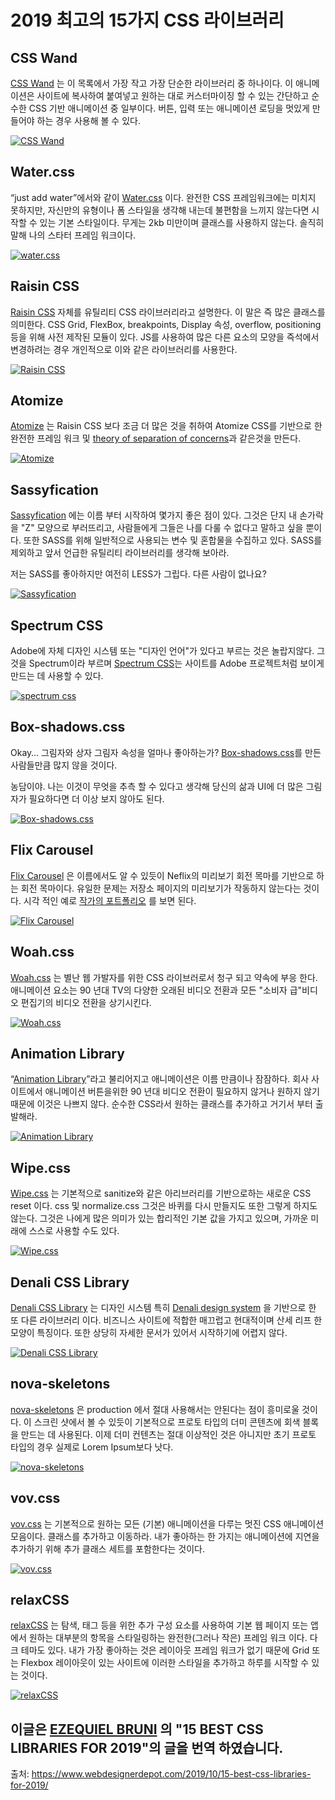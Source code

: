 # 2019 최고의 15가지 CSS 라이브러리



## CSS Wand

[CSS Wand](https://www.csswand.dev/) 는 이 목록에서 가장 작고 가장 단순한 라이브러리 중 하나이다. 이 애니메이션은 사이트에 복사하여 붙여넣고 원하는 대로 커스터마이징 할 수 있는 간단하고 순수한 CSS 기반 애니메이션 중 일부이다. 버튼, 입력 또는 애니메이션 로딩을 멋있게 만들어야 하는 경우 사용해 볼 수 있다. 

[![CSS Wand](https://www.webdesignerdepot.com/cdn-origin/uploads/2019/09/01-csswand.jpg)](https://www.csswand.dev/)



## Water.css

“just add water”에서와 같이  [Water.css](https://watercss.netlify.com/)  이다. 완전한 CSS 프레임워크에는 미치지 못하지만, 자신만의 유형이나 폼 스타일을 생각해 내는데 불편함을 느끼지 않는다면 시작할 수 있는 기본 스타일이다. 무게는 2kb 미만이며 클래스를 사용하지 않는다. 솔직히 말해 나의 스타터 프레임 워크이다.

[![water.css](https://www.webdesignerdepot.com/cdn-origin/uploads/2019/09/02-water.jpg)](https://watercss.netlify.com/)



## Raisin CSS

[Raisin CSS](https://github.com/tretapey/raisincss) 자체를 유틸리티 CSS 라이브러리라고 설명한다. 이 말은 즉 많은 클래스를 의미한다. CSS Grid, FlexBox, breakpoints, Display 속성, overflow, positioning 등을 위해 사전 제작된 모듈이 있다. JS를 사용하여 많은 다른 요소의 모양을 즉석에서 변경하려는 경우 개인적으로 이와 같은 라이브러리를 사용한다. 

[![Raisin CSS](https://www.webdesignerdepot.com/cdn-origin/uploads/2019/09/03-raisin.jpg)](https://github.com/tretapey/raisincss)



## Atomize

[Atomize](https://github.com/o-t-w/atomize) 는 Raisin CSS 보다 조금 더 많은 것을 취하여 Atomize CSS를 기반으로 한 완전한 프레임 워크 및 [theory of separation of concerns](https://adamwathan.me/css-utility-classes-and-separation-of-concerns/)과 같은것을 만든다.

[![Atomize](https://www.webdesignerdepot.com/cdn-origin/uploads/2019/09/04-atomize.jpg)](https://github.com/o-t-w/atomize)



## Sassyfication

[Sassyfication](https://github.com/Simonwep/sassyfication) 에는 이름 부터 시작하여 몇가지 좋은 점이 있다. 그것은 단지 내 손가락을 "Z" 모양으로 부러뜨리고, 사람들에게 그들은 나를 다룰 수 없다고 말하고 싶을 뿐이다. 또한 SASS를 위해 일반적으로 사용되는 변수 및 혼합물을 수집하고 있다. SASS를 제외하고 앞서 언급한 유틸리티 라이브러리를 생각해 보아라. 

저는 SASS를 좋아하지만 여전히 LESS가 그립다. 다른 사람이 없나요?

[![Sassyfication](https://www.webdesignerdepot.com/cdn-origin/uploads/2019/09/05-sassy.jpg)](https://github.com/Simonwep/sassyfication)



## Spectrum CSS

Adobe에 자체 디자인 시스템 또는 "디자인 언어"가 있다고 부르는 것은 놀랍지않다. 그것을 Spectrum이라 부르며  [Spectrum CSS](https://github.com/adobe/spectrum-css)는 사이트를 Adobe 프로젝트처럼 보이게 만드는 데 사용할 수 있다. 

[![spectrum css](https://www.webdesignerdepot.com/cdn-origin/uploads/2019/09/06-spectrum.jpg)](https://github.com/adobe/spectrum-css)



## Box-shadows.css

Okay… 그림자와 상자 그림자 속성을 얼마나 좋아하는가? [Box-shadows.css](https://madeas.github.io/box-shadows/)를 만든 사람들만큼 많지 않을 것이다.

농담이야. 나는 이것이 무엇을 추측 할 수 있다고 생각해 당신의 삶과 UI에 더 많은 그림자가 필요하다면 더 이상 보지 않아도 된다.

[![Box-shadows.css](https://www.webdesignerdepot.com/cdn-origin/uploads/2019/09/07-boxshadow.jpg)](https://madeas.github.io/box-shadows/)



## Flix Carousel

[Flix Carousel](https://github.com/anthonykrivonos/flix-carousel) 은 이름에서도 알 수 있듯이 Neflix의 미리보기 회전 목마를 기반으로 하는 회전 목마이다. 유일한 문제는 저장소 페이지의 미리보기가 작동하지 않는다는 것이다. 시각 적인 예로 [작가의 포트폴리오](https://anthonykrivonos.com/#Projects) 를 보면 된다. 

[![Flix Carousel](https://www.webdesignerdepot.com/cdn-origin/uploads/2019/09/08-flix.jpg)](https://github.com/anthonykrivonos/flix-carousel)



## Woah.css

[Woah.css](https://github.com/joerez/Woah.css) 는 별난 웹 가발자를 위한 CSS 라이브러로서 청구 되고 약속에 부응 한다. 애니메이션 요소는 90 년대 TV의 다양한 오래된 비디오 전환과 모든 "소비자 급"비디오 편집기의 비디오 전환을 상기시킨다. 

[![Woah.css](https://www.webdesignerdepot.com/cdn-origin/uploads/2019/09/09-woah.jpg)](https://github.com/joerez/Woah.css)



## Animation Library

“[Animation Library](http://animation.kaustubhmenon.com/)”라고 불리어지고 애니메이션은 이름 만큼이나 잠잠하다. 회사 사이트에서 애니메이션 버튼을위한 90 년대 비디오 전환이 필요하지 않거나 원하지 않기 때문에 이것은 나쁘지 않다. 순수한 CSS라서 원하는 클래스를 추가하고 거기서 부터 출발해라.

[![Animation Library](https://www.webdesignerdepot.com/cdn-origin/uploads/2019/09/10-animation.jpg)](http://animation.kaustubhmenon.com/)



## Wipe.css

[Wipe.css](https://github.com/danilowoz/wipe.css) 는 기본적으로 sanitize와 같은 아리브러리를 기반으로하는 새로운 CSS reset 이다. css 및 normalize.css 그것은 바퀴를 다시 만들지도 또한 그렇게 하지도 않는다. 그것은 나에게 많은 의미가 있는 합리적인 기본 값을 가지고 있으며, 가까운 미래에 스스로 사용할 수도 있다. 

[![Wipe.css](https://www.webdesignerdepot.com/cdn-origin/uploads/2019/09/11-wipe.jpg)](https://github.com/danilowoz/wipe.css)



## Denali CSS Library

[Denali CSS Library](https://github.com/denali-design/denali-css) 는 디자인 시스템 특히 [Denali design system](https://denali.design/) 을 기반으로 한 또 다른 라이브러리 이다. 비즈니스 사이트에 적합한 매끄럽고 현대적이며 산세 리프 한 모양이 특징이다. 또한 상당히 자세한 문서가 있어서 시작하기에 어렵지 않다. 

[![Denali CSS Library](https://www.webdesignerdepot.com/cdn-origin/uploads/2019/09/12-denali.jpg)](https://github.com/denali-design/denali-css)



## nova-skeletons

[nova-skeletons](https://github.com/Itrulia/nova-skeletons) 은 production 에서 절대 사용해서는 안된다는 점이 흥미로울 것이다. 이 스크린 샷에서 볼 수 있듯이 기본적으로 프로토 타입의 더미 콘텐츠에 회색 블록을 만드는 데 사용된다. 이제 더미 컨텐츠는 절대 이상적인 것은 아니지만 초기 프로토 타입의 경우 실제로 Lorem Ipsum보다 낫다.

[![nova-skeletons](https://www.webdesignerdepot.com/cdn-origin/uploads/2019/09/13-nova.jpg)](https://github.com/Itrulia/nova-skeletons)



## vov.css

[vov.css](https://vaibhav111tandon.github.io/vov.css/) 는 기본적으로 원하는 모든 (기본) 애니메이션을 다루는 멋진 CSS 애니메이션 모음이다. 클래스를 추가하고 이동하라. 내가 좋아하는 한 가지는 애니메이션에 지연을 추가하기 위해 추가 클래스 세트를 포함한다는 것이다.

[![vov.css](https://www.webdesignerdepot.com/cdn-origin/uploads/2019/09/14-vov.jpg)](https://vaibhav111tandon.github.io/vov.css/)



## relaxCSS

[relaxCSS](https://ziyadsk.github.io/relaxCSS/) 는 탐색, 태그 등을 위한 추가 구성 요소를 사용하여 기본 웹 페이지 또는 앱에서 원하는 대부분의 항목을 스타일링하는 완전한(그러나 작은) 프레임 워크 이다. 다크 테마도 있다. 내가 가장 좋아하는 것은 레이아웃 프레임 워크가 없기 때문에 Grid 또는 Flexbox 레이아웃이 있는 사이트에 이러한 스타일을 추가하고 하루를 시작할 수 있는 것이다. 

[![relaxCSS](https://www.webdesignerdepot.com/cdn-origin/uploads/2019/09/15-relax.jpg)](https://ziyadsk.github.io/relaxCSS/)



## 이글은 [EZEQUIEL BRUNI](https://www.webdesignerdepot.com/author/Ezequiel-Bruni) 의 "15 BEST CSS LIBRARIES FOR 2019"의 글을 번역 하였습니다.

출처: <https://www.webdesignerdepot.com/2019/10/15-best-css-libraries-for-2019/>





































